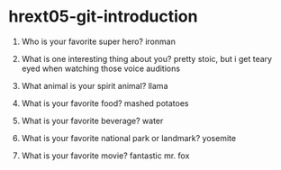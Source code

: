 # hrext05-git-introduction

1. Who is your favorite super hero?
ironman

2. What is one interesting thing about you?
pretty stoic, but i get teary eyed when watching those voice auditions

3. What animal is your spirit animal?
llama

4. What is your favorite food?
mashed potatoes

5. What is your favorite beverage?
water

6. What is your favorite national park or landmark?
yosemite

7. What is your favorite movie?
fantastic mr. fox
